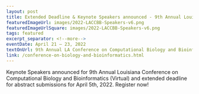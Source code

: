 ```yaml
---
layout: post
title: Extended Deadline & Keynote Speakers announced - 9th Annual Louisiana Conference on Computational Biology and Bioinformatics
featuredImageUrl: images/2022-LACCBB-Speakers-v6.png
featuredImageUrlSquare: images/2022-LACCBB-Speakers-v6.png
tags: featured
excerpt_separator: <!--more-->
eventDate: April 21 — 23, 2022
textOnUrl: 9th Annual LA Conference on Computational Biology and Bioinformatics
link: /conference-on-biology-and-bioinformatics.html
---
```

<p>Keynote Speakers announced for 9th Annual Louisiana Conference on Computational Biology and Bioinformatics (Virtual) and extended deadline for abstract submissions for April 5th, 2022. Register now!</p>